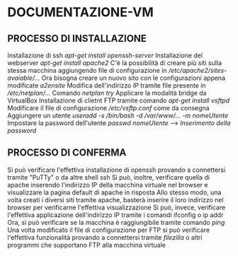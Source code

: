 # DOCUMENTAZIONE-VM

## PROCESSO DI INSTALLAZIONE
Installazione di ssh *apt-get install openssh-server*
Installazione del webserver *apt-get install apache2*
C'è la possibilità di creare più siti sulla stessa macchina aggiungendo file di configurazione in */etc/apache2/sites-avaiable/...*
Ora bisogna creare un nuovo sito con le configurazioni appena modificate *a2ensite*
Modifica dell'indirizzo IP tramite file presente in */etc/netplan/...*
Comando *netplan try*
Applicare la modalità bridge da VirtualBox
Installazione di clietnt FTP tramite comando *apt-get install vsftpd*
Modificare il file di configurazione */etc/vsftp.conf* come da consegna
Aggiungere un utente *useradd -s /bin/bash -d /var/www/... -m nomeUtente*
Impostare la password dell'utente *passwd nomeUtente* --> *Inserimento della password*

## PROCESSO DI CONFERMA
Si può verificare l'effettiva installazione di openssh provando a connettersi tramite "PuTTy" o da altre shell ssh
Si può, inoltre, verificare quella di apache inserendo l'indirizzo IP della macchina virtuale nel browser e visualizzare la pagina default di apache in risposta
Allo stesso modo, una volta creati i diversi siti tramite apache, basterà inserire il loro indirizzo nel browser per verificarne l'effettiva visualizzazione
Si può, invece, verificare l'effettiva applicazione dell'indirizzo IP tramite i comandi ifconfig o ip addr
Ora, si può verificare se la macchina è raggiungibile tramite comando *ping*
Una volta modificato il file di configurazione per FTP si può verificare l'effettiva funzionalità provando a connettersi tramite *filezilla* o altri programmi che supportano FTP alla macchina virtuale
